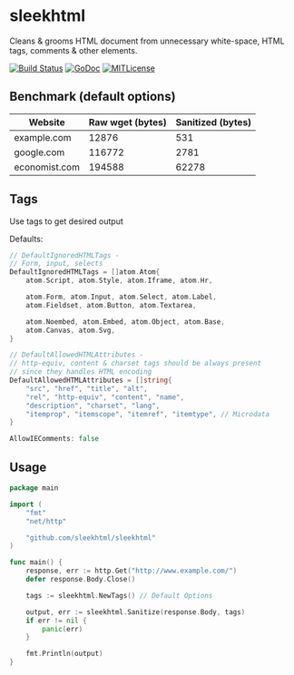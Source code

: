 sleekhtml
=========

Cleans &amp; grooms HTML document from unnecessary white-space, HTML tags, comments &amp; other elements.

[![Build Status](https://travis-ci.org/linkosmos/sleekhtml.svg?branch=master)](https://travis-ci.org/linkosmos/sleekhtml)
[![GoDoc](http://godoc.org/github.com/linkosmos/sleekhtml?status.svg)](http://godoc.org/github.com/linkosmos/sleekhtml)
[![MITLicense](http://img.shields.io/badge/license-MIT-blue.svg)](http://opensource.org/licenses/MIT)

## Benchmark (default options)

Website | Raw wget (bytes) | Sanitized (bytes)
------- | ---------------- | ----------------
example.com | 12876 | 531
google.com | 116772 | 2781
economist.com | 194588 | 62278

## Tags
Use tags to get desired output

Defaults:
```go
// DefaultIgnoredHTMLTags -
// Form, input, selects
DefaultIgnoredHTMLTags = []atom.Atom{
	atom.Script, atom.Style, atom.Iframe, atom.Hr,

	atom.Form, atom.Input, atom.Select, atom.Label,
	atom.Fieldset, atom.Button, atom.Textarea,

	atom.Noembed, atom.Embed, atom.Object, atom.Base,
	atom.Canvas, atom.Svg,
}

// DefaultAllowedHTMLAttributes -
// http-equiv, content & charset tags should be always present
// since they handles HTML encoding
DefaultAllowedHTMLAttributes = []string{
	"src", "href", "title", "alt",
	"rel", "http-equiv", "content", "name",
	"description", "charset", "lang",
	"itemprop", "itemscope", "itemref", "itemtype", // Microdata
}

AllowIEComments: false
```

## Usage
```go
package main

import (
	"fmt"
	"net/http"

	"github.com/sleekhtml/sleekhtml"
)

func main() {
	response, err := http.Get("http://www.example.com/")
	defer response.Body.Close()

	tags := sleekhtml.NewTags() // Default Options

	output, err := sleekhtml.Sanitize(response.Body, tags)
	if err != nil {
		panic(err)
	}

	fmt.Println(output)
}
```
